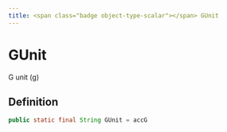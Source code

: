 ```yaml
---
title: <span class="badge object-type-scalar"></span> GUnit
---
```

# <span class="badge object-type-scalar"></span> GUnit

G unit (g)

## Definition

```java
public static final String GUnit = accG
```
